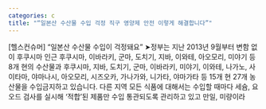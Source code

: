 ```yaml
---
categories: c
title: "“일본산 수산물 수입 걱정 직구 영양제 안전 이렇게 해결합니다”"
---
```

[헬스컨슈머] “일본산 수산물 수입이 걱정돼요” ➤정부는 지난 2013년 9월부터 변함 없이 후쿠시마 인근 후쿠시마, 이바라키, 군마, 도치기, 지바, 이와테, 아오모리, 미야기 등 8개 현의 수산물과 후쿠시마, 지바, 도치기, 군마, 이바라키, 미야기, 이와테, 나가노, 사이타마, 야마나시, 아오모리, 시즈오카, 가나가와, 니가타, 야마가타 등 15개 현 27개 농산물을 수입금지하고 있습니다. 다른 지역 모든 식품에 대해서는 수입할 때마다 세슘, 요오드 검사를 실시해 ‘적합’된 제품만 수입 통관되도록 관리하고 있고 만일, 미량이라